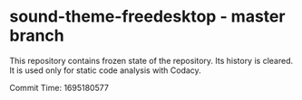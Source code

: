 # sound-theme-freedesktop - master branch

This repository contains frozen state of the repository.
Its history is cleared. It is used only for static code
analysis with Codacy.

Commit Time: 1695180577